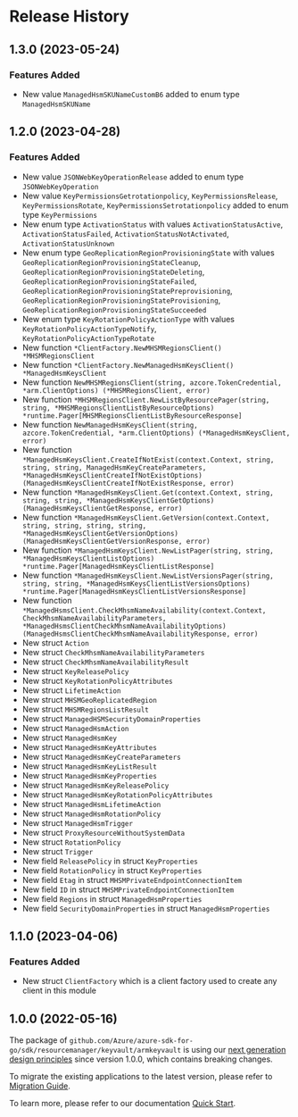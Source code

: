 # Release History

## 1.3.0 (2023-05-24)
### Features Added

- New value `ManagedHsmSKUNameCustomB6` added to enum type `ManagedHsmSKUName`


## 1.2.0 (2023-04-28)
### Features Added

- New value `JSONWebKeyOperationRelease` added to enum type `JSONWebKeyOperation`
- New value `KeyPermissionsGetrotationpolicy`, `KeyPermissionsRelease`, `KeyPermissionsRotate`, `KeyPermissionsSetrotationpolicy` added to enum type `KeyPermissions`
- New enum type `ActivationStatus` with values `ActivationStatusActive`, `ActivationStatusFailed`, `ActivationStatusNotActivated`, `ActivationStatusUnknown`
- New enum type `GeoReplicationRegionProvisioningState` with values `GeoReplicationRegionProvisioningStateCleanup`, `GeoReplicationRegionProvisioningStateDeleting`, `GeoReplicationRegionProvisioningStateFailed`, `GeoReplicationRegionProvisioningStatePreprovisioning`, `GeoReplicationRegionProvisioningStateProvisioning`, `GeoReplicationRegionProvisioningStateSucceeded`
- New enum type `KeyRotationPolicyActionType` with values `KeyRotationPolicyActionTypeNotify`, `KeyRotationPolicyActionTypeRotate`
- New function `*ClientFactory.NewMHSMRegionsClient() *MHSMRegionsClient`
- New function `*ClientFactory.NewManagedHsmKeysClient() *ManagedHsmKeysClient`
- New function `NewMHSMRegionsClient(string, azcore.TokenCredential, *arm.ClientOptions) (*MHSMRegionsClient, error)`
- New function `*MHSMRegionsClient.NewListByResourcePager(string, string, *MHSMRegionsClientListByResourceOptions) *runtime.Pager[MHSMRegionsClientListByResourceResponse]`
- New function `NewManagedHsmKeysClient(string, azcore.TokenCredential, *arm.ClientOptions) (*ManagedHsmKeysClient, error)`
- New function `*ManagedHsmKeysClient.CreateIfNotExist(context.Context, string, string, string, ManagedHsmKeyCreateParameters, *ManagedHsmKeysClientCreateIfNotExistOptions) (ManagedHsmKeysClientCreateIfNotExistResponse, error)`
- New function `*ManagedHsmKeysClient.Get(context.Context, string, string, string, *ManagedHsmKeysClientGetOptions) (ManagedHsmKeysClientGetResponse, error)`
- New function `*ManagedHsmKeysClient.GetVersion(context.Context, string, string, string, string, *ManagedHsmKeysClientGetVersionOptions) (ManagedHsmKeysClientGetVersionResponse, error)`
- New function `*ManagedHsmKeysClient.NewListPager(string, string, *ManagedHsmKeysClientListOptions) *runtime.Pager[ManagedHsmKeysClientListResponse]`
- New function `*ManagedHsmKeysClient.NewListVersionsPager(string, string, string, *ManagedHsmKeysClientListVersionsOptions) *runtime.Pager[ManagedHsmKeysClientListVersionsResponse]`
- New function `*ManagedHsmsClient.CheckMhsmNameAvailability(context.Context, CheckMhsmNameAvailabilityParameters, *ManagedHsmsClientCheckMhsmNameAvailabilityOptions) (ManagedHsmsClientCheckMhsmNameAvailabilityResponse, error)`
- New struct `Action`
- New struct `CheckMhsmNameAvailabilityParameters`
- New struct `CheckMhsmNameAvailabilityResult`
- New struct `KeyReleasePolicy`
- New struct `KeyRotationPolicyAttributes`
- New struct `LifetimeAction`
- New struct `MHSMGeoReplicatedRegion`
- New struct `MHSMRegionsListResult`
- New struct `ManagedHSMSecurityDomainProperties`
- New struct `ManagedHsmAction`
- New struct `ManagedHsmKey`
- New struct `ManagedHsmKeyAttributes`
- New struct `ManagedHsmKeyCreateParameters`
- New struct `ManagedHsmKeyListResult`
- New struct `ManagedHsmKeyProperties`
- New struct `ManagedHsmKeyReleasePolicy`
- New struct `ManagedHsmKeyRotationPolicyAttributes`
- New struct `ManagedHsmLifetimeAction`
- New struct `ManagedHsmRotationPolicy`
- New struct `ManagedHsmTrigger`
- New struct `ProxyResourceWithoutSystemData`
- New struct `RotationPolicy`
- New struct `Trigger`
- New field `ReleasePolicy` in struct `KeyProperties`
- New field `RotationPolicy` in struct `KeyProperties`
- New field `Etag` in struct `MHSMPrivateEndpointConnectionItem`
- New field `ID` in struct `MHSMPrivateEndpointConnectionItem`
- New field `Regions` in struct `ManagedHsmProperties`
- New field `SecurityDomainProperties` in struct `ManagedHsmProperties`


## 1.1.0 (2023-04-06)
### Features Added

- New struct `ClientFactory` which is a client factory used to create any client in this module


## 1.0.0 (2022-05-16)

The package of `github.com/Azure/azure-sdk-for-go/sdk/resourcemanager/keyvault/armkeyvault` is using our [next generation design principles](https://azure.github.io/azure-sdk/general_introduction.html) since version 1.0.0, which contains breaking changes.

To migrate the existing applications to the latest version, please refer to [Migration Guide](https://aka.ms/azsdk/go/mgmt/migration).

To learn more, please refer to our documentation [Quick Start](https://aka.ms/azsdk/go/mgmt).